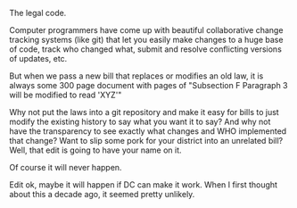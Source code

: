  The legal code.

Computer programmers have come up with beautiful collaborative change tracking systems (like git) that let you easily make changes to a huge base of code, track who changed what, submit and resolve conflicting versions of updates, etc.

But when we pass a new bill that replaces or modifies an old law, it is always some 300 page document with pages of "Subsection F Paragraph 3 will be modified to read 'XYZ'"

Why not put the laws into a git repository and make it easy for bills to just modify the existing history to say what you want it to say?  And why not have the transparency to see exactly what changes and WHO implemented that change?  Want to slip some pork for your district into an unrelated bill?  Well, that edit is going to have your name on it.

Of course it will never happen.

Edit ok, maybe it will happen if DC can make it work.  When I first thought about this a decade ago, it seemed pretty unlikely. 